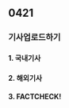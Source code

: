 ## 0421
### 기사업로드하기
#### 1. 국내기사

[]()

[]()

[]()

[]()

>

#### 2. 해외기사

[]()

[]()

[]()

[]()

>

#### 3. FACTCHECK!

[]()

[]()